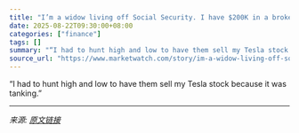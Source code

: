 ```yaml
---
title: "I’m a widow living off Social Security. I have $200K in a brokerage account, so why am I ignored?"
date: 2025-08-22T09:30:00+08:00
categories: ["finance"]
tags: []
summary: "“I had to hunt high and low to have them sell my Tesla stock because it was tanking.”"
source_url: "https://www.marketwatch.com/story/im-a-widow-living-off-social-security-i-have-200k-in-a-brokerage-account-so-why-am-i-ignored-c01398e4?mod=mw_rss_topstories"
---
```


“I had to hunt high and low to have them sell my Tesla stock because it was tanking.”

---

*来源: [原文链接](https://www.marketwatch.com/story/im-a-widow-living-off-social-security-i-have-200k-in-a-brokerage-account-so-why-am-i-ignored-c01398e4?mod=mw_rss_topstories)*
